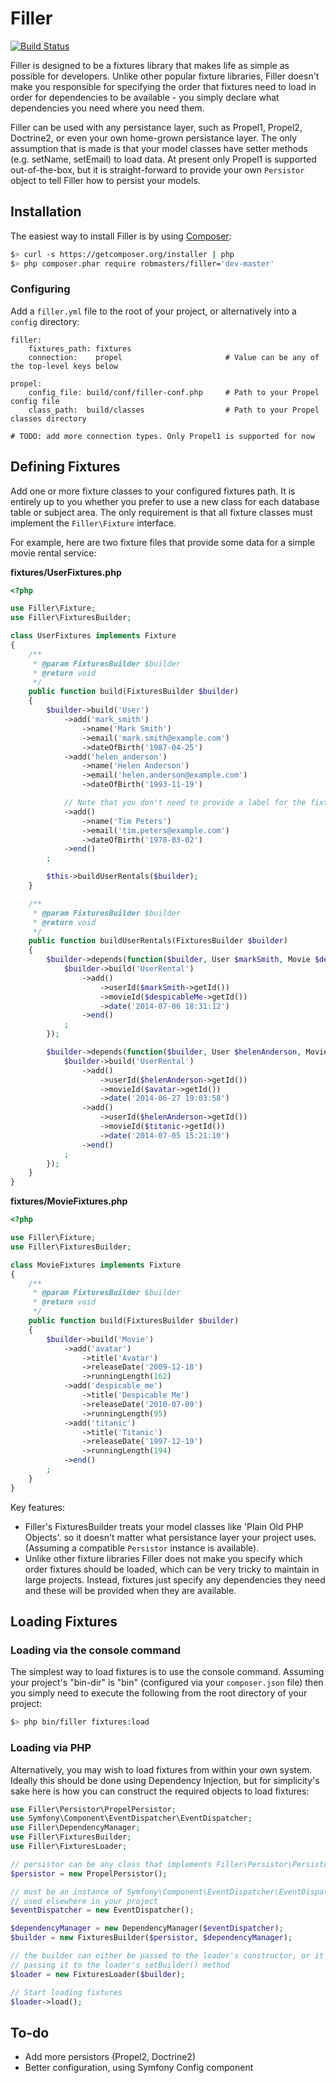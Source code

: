 Filler
======

[![Build Status](https://secure.travis-ci.org/RobMasters/Filler.png?branch=master)](http://travis-ci.org/RobMasters/Filler)

Filler is designed to be a fixtures library that makes life as simple as possible for developers. Unlike other popular fixture libraries, Filler doesn't make you responsible for specifying the order that fixtures need to load in order for dependencies to be available - you simply declare what dependencies you need where you need them.

Filler can be used with any persistance layer, such as Propel1, Propel2, Doctrine2, or even your own home-grown persistance layer. The only assumption that is made is that your model classes have setter methods (e.g. setName, setEmail) to load data. At present only Propel1 is supported out-of-the-box, but it is straight-forward to provide your own `Persistor` object to tell Filler how to persist your models.

Installation
------------

The easiest way to install Filler is by using [Composer](http://getcomposer.org):

```bash
$> curl -s https://getcomposer.org/installer | php
$> php composer.phar require robmasters/filler='dev-master'
```

### Configuring

Add a `filler.yml` file to the root of your project, or alternatively into a `config` directory:

```
filler:
    fixtures_path: fixtures
    connection:    propel                       # Value can be any of the top-level keys below

propel:
    config_file: build/conf/filler-conf.php     # Path to your Propel config file
    class_path:  build/classes                  # Path to your Propel classes directory

# TODO: add more connection types. Only Propel1 is supported for now
```

Defining Fixtures
-----------------

Add one or more fixture classes to your configured fixtures path. It is entirely up to you whether you prefer to use a
new class for each database table or subject area. The only requirement is that all fixture classes must implement the
`Filler\Fixture` interface.

For example, here are two fixture files that provide some data for a simple movie rental service:

**fixtures/UserFixtures.php**

```php
<?php

use Filler\Fixture;
use Filler\FixturesBuilder;

class UserFixtures implements Fixture
{
    /**
     * @param FixturesBuilder $builder
     * @return void
     */
    public function build(FixturesBuilder $builder)
    {
        $builder->build('User')
            ->add('mark_smith')
                ->name('Mark Smith')
                ->email('mark.smith@example.com')
                ->dateOfBirth('1987-04-25')
            ->add('helen_anderson')
                ->name('Helen Anderson')
                ->email('helen.anderson@example.com')
                ->dateOfBirth('1993-11-19')

            // Note that you don't need to provide a label for the fixture if nothing depends on it
            ->add()
                ->name('Tim Peters')
                ->email('tim.peters@example.com')
                ->dateOfBirth('1978-03-02')
            ->end()
        ;

        $this->buildUserRentals($builder);
    }

    /**
     * @param FixturesBuilder $builder
     * @return void
     */
    public function buildUserRentals(FixturesBuilder $builder)
    {
        $builder->depends(function($builder, User $markSmith, Movie $despicableMe) {
            $builder->build('UserRental')
                ->add()
                    ->userId($markSmith->getId())
                    ->movieId($despicableMe->getId())
                    ->date('2014-07-06 18:31:12')
                ->end()
            ;
        });

        $builder->depends(function($builder, User $helenAnderson, Movie $avatar, Movie $titanic) {
            $builder->build('UserRental')
                ->add()
                    ->userId($helenAnderson->getId())
                    ->movieId($avatar->getId())
                    ->date('2014-06-27 19:03:58')
                ->add()
                    ->userId($helenAnderson->getId())
                    ->movieId($titanic->getId())
                    ->date('2014-07-05 15:21:10')
                ->end()
            ;
        });
    }
}
```

**fixtures/MovieFixtures.php**

```php
<?php

use Filler\Fixture;
use Filler\FixturesBuilder;

class MovieFixtures implements Fixture
{
    /**
     * @param FixturesBuilder $builder
     * @return void
     */
    public function build(FixturesBuilder $builder)
    {
        $builder->build('Movie')
            ->add('avatar')
                ->title('Avatar')
                ->releaseDate('2009-12-18')
                ->runningLength(162)
            ->add('despicable_me')
                ->title('Despicable Me')
                ->releaseDate('2010-07-09')
                ->runningLength(95)
            ->add('titanic')
                ->title('Titanic')
                ->releaseDate('1997-12-19')
                ->runningLength(194)
            ->end()
        ;
    }
}
```

Key features:
* Filler's FixturesBuilder treats your model classes like 'Plain Old PHP Objects'. so it doesn't matter what persistance
layer your project uses. (Assuming a compatible `Persistor` instance is available).
* Unlike other fixture libraries Filler does not make you specify which order fixtures should be loaded, which can be
  very tricky to maintain in large projects. Instead, fixtures just specify any dependencies they need and these will be
  provided when they are available.


Loading Fixtures
----------------

### Loading via the console command

The simplest way to load fixtures is to use the console command. Assuming your project's "bin-dir" is "bin" (configured
via your `composer.json` file) then you simply need to execute the following from the root directory of your project:

```bash
$> php bin/filler fixtures:load
```

### Loading via PHP

Alternatively, you may wish to load fixtures from within your own system. Ideally this should be done using Dependency
Injection, but for simplicity's sake here is how you can construct the required objects to load fixtures:

```php
use Filler\Persistor\PropelPersistor;
use Symfony\Component\EventDispatcher\EventDispatcher;
use Filler\DependencyManager;
use Filler\FixturesBuilder;
use Filler\FixturesLoader;

// persistor can be any class that implements Filler\Persistor\PersistorInterface
$persistor = new PropelPersistor();

// must be an instance of Symfony\Component\EventDispatcher\EventDispatcher, but it can be the same dispatcher
// used elsewhere in your project
$eventDispatcher = new EventDispatcher();

$dependencyManager = new DependencyManager($eventDispatcher);
$builder = new FixturesBuilder($persistor, $dependencyManager);

// the builder can either be passed to the loader's constructor, or it can be provided afterwards by
// passing it to the loader's setBuilder() method
$loader = new FixturesLoader($builder);

// Start loading fixtures
$loader->load();
```


To-do
-----

* Add more persistors (Propel2, Doctrine2)
* Better configuration, using Symfony Config component
